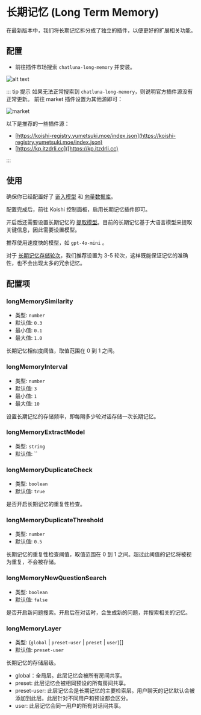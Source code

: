 # 长期记忆 (Long Term Memory)

在最新版本中，我们将长期记忆拆分成了独立的插件，以便更好的扩展相关功能。

## 配置

* 前往插件市场搜索 `chatluna-long-memory` 并安装。

![alt text](../../public/images/image-68.png)

::: tip 提示
如果无法正常搜索到 `chatluna-long-memory`，则说明官方插件源没有正常更新。
前往 market 插件设置为其他源即可：

![market](../../public/images/markethuanyuan.png)

以下是推荐的一些插件源：

- [https://koishi-registry.yumetsuki.moe/index.json](https://koishi-registry.yumetsuki.moe/index.json)
- [https://kp.itzdrli.cc]([https://kp.itzdrli.cc)

:::

## 使用

确保你已经配置好了 [嵌入模型](../configure-embedding-model/introduction.md) 和 [向量数据库](../configure-vector-database/introduction.md)。

配置完成后，前往 Koishi 控制面板，启用长期记忆插件即可。

开启后还需要设置长期记忆的 [提取模型](../useful-configurations.md#longmemoryextractmodel)。目前的长期记忆基于大语言模型来提取关键信息，因此需要设置模型。

推荐使用速度快的模型，如 `gpt-4o-mini` 。

对于 [长期记忆存储轮次](../useful-configurations.md#longmemoryinterval)，我们推荐设置为 3-5 轮次，这样既能保证记忆的准确性，也不会出现太多的冗余记忆。

## 配置项

### longMemorySimilarity

* 类型: `number`
* 默认值: `0.3`
* 最小值: `0.1`
* 最大值: `1.0`

长期记忆相似度阈值，取值范围在 0 到 1 之间。

### longMemoryInterval

* 类型: `number`
* 默认值: `3`
* 最小值: `1`
* 最大值: `10`

设置长期记忆的存储频率，即每隔多少轮对话存储一次长期记忆。

### longMemoryExtractModel

* 类型: `string`
* 默认值: ``

### longMemoryDuplicateCheck

* 类型: `boolean`
* 默认值: `true`

是否开启长期记忆的重复性检查。

### longMemoryDuplicateThreshold

* 类型: `number`
* 默认值: `0.5`

长期记忆的重复性检查阈值，取值范围在 0 到 1 之间。超过此阈值的记忆将被视为重复，不会被存储。

### longMemoryNewQuestionSearch

* 类型: `boolean`
* 默认值: `false`

是否开启新问题搜索。开启后在对话时，会生成新的问题，并搜索相关的记忆。

### longMemoryLayer

* 类型: (`global` | `preset-user` | `preset` | `user`)[]
* 默认值: `preset-user`

长期记忆的存储层级。

* global：全局层。此层记忆会被所有房间共享。
* preset: 此层记忆会被相同预设的所有房间共享。
* preset-user: 此层记忆会是长期记忆的主要检索层。用户聊天的记忆默认会被添加到此层。此层针对不同用户和预设都会区分。
* user: 此层记忆会同一用户的所有对话间共享。
